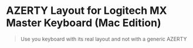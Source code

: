 # AZERTY Layout for Logitech MX Master Keyboard (Mac Edition)

> Use you keyboard with its real layout and not with a generic AZERTY


